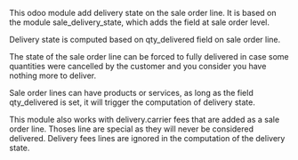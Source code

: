 This odoo module add delivery state on the sale order line. It is based
on the module sale_delivery_state, which adds the field at sale order
level.

Delivery state is computed based on qty_delivered field on sale order
line.

The state of the sale order line can be forced to fully delivered in
case some quantities were cancelled by the customer and you consider you
have nothing more to deliver.

Sale order lines can have products or services, as long as the field
qty_delivered is set, it will trigger the computation of delivery state.

This module also works with delivery.carrier fees that are added as a
sale order line. Thoses line are special as they will never be
considered delivered. Delivery fees lines are ignored in the computation
of the delivery state.
